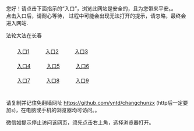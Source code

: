 您好！请点击下面指示的“入口”，浏览此网站是安全的，且为您带来平安。。 <br/>
点击入口后，请耐心等待， 过程中可能会出现无法打开的提示，请忽略，最终会进入网站. </br>

法轮大法在长春<br/>
<div style="padding:10px"><a style="margin:20px" target="_blank" href="https://d3gh8dnyafsox6.cloudfront.net/2Qpsp?pyopmdmt" id="ccLink1" rel="nofollow">入口1</a> <a target="_blank" style="margin:20px" href="https://dyyatcogjd87r.cloudfront.net/2Qpsp?crhuxzse" id="ccLink2" rel="nofollow">入口2</a> <a style="margin:20px" target="_blank" href="https://d2jlkgcpy3kgpg.cloudfront.net/2Qpsp?hcben" id="ccLink3" rel="nofollow">入口3</a></div>

<div style="padding:10px" ><a style="margin:20px" target="_blank" href="https://d3gh8dnyafsox6.cloudfront.net/2Qpsp?pyopmdmt" id="ccLink4" rel="nofollow">入口4</a> <a style="margin:20px" href="https://dyyatcogjd87r.cloudfront.net/2Qpsp?crhuxzse" target="_blank" id="ccLink5" rel="nofollow">入口5</a> <a style="margin:20px" href="https://d2jlkgcpy3kgpg.cloudfront.net/2Qpsp?hcben" target="_blank" id="ccLink6" rel="nofollow">入口6</a></div>

<div style="padding:10px"><a style="margin:20px" target="_blank" href="https://d3gh8dnyafsox6.cloudfront.net/2Qpsp?pyopmdmt" id="ccLink7" rel="nofollow">入口7</a> <a style="margin:20px" href="https://dyyatcogjd87r.cloudfront.net/2Qpsp?crhuxzse" target="_blank" id="ccLink8" rel="nofollow">入口8</a> <a style="margin:20px" target="_blank" href="https://d2jlkgcpy3kgpg.cloudfront.net/2Qpsp?hcben" id="ccLink9" rel="nofollow">入口9</a></div>

<br/>



请复制并记住免翻墙网址 https://github.com/yntd/changchunzx (http后一定要加s)，在电脑或手机的浏览器均可访问。。<br/>

微信如提示停止访问该网页，须先点击右上角，选择浏览器打开。
